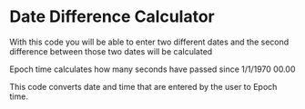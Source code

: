 # Date Difference Calculator
With this code you will be able to enter two different dates and the second difference between those two dates will be calculated



Epoch time calculates how many seconds have passed since 1/1/1970 00.00 



This code converts date and time that are entered by the user to Epoch time.
